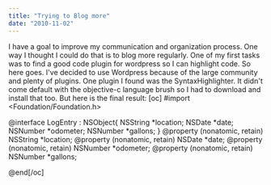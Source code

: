 ```yaml
---
title: "Trying to Blog more"
date: "2010-11-02"
---
```


I have a goal to improve my communication and organization process. One way I thought I could do that is to blog more regularly. One of my first tasks was to find a good code plugin for wordpress so I can highlight code. So here goes. I've decided to use Wordpress because of the large community and plenty of plugins. One plugin I found was the SyntaxHighlighter. It didn't come default with the objective-c language brush so I had to download and install that too. But here is the final result: \[oc\] #import <Foundation/Foundation.h>

@interface LogEntry : NSObject{ NSString \*location; NSDate \*date; NSNumber \*odometer; NSNumber \*gallons; } @property (nonatomic, retain) NSString \*location; @property (nonatomic, retain) NSDate \*date; @property (nonatomic, retain) NSNumber \*odometer; @property (nonatomic, retain) NSNumber \*gallons;

@end\[/oc\]
